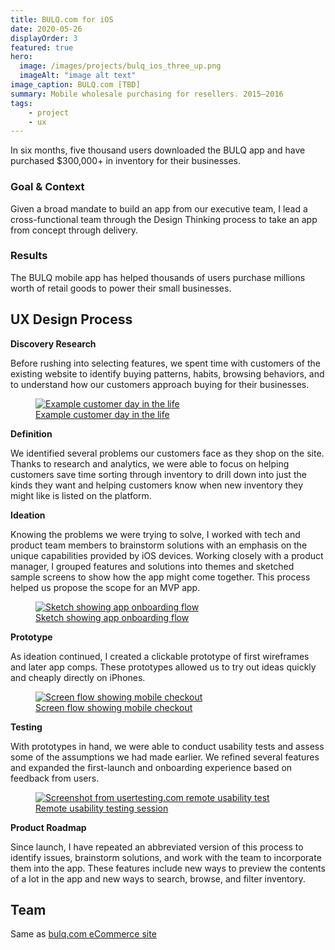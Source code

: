 ```yaml
---
title: BULQ.com for iOS 
date: 2020-05-26
displayOrder: 3
featured: true
hero:
  image: /images/projects/bulq_ios_three_up.png
  imageAlt: "image alt text" 
image_caption: BULQ.com [TBD]
summary: Mobile wholesale purchasing for resellers. 2015–2016
tags:
    - project
    - ux
---
```


In six months, <span class="font-extrabold">five thousand</span> users downloaded the BULQ app and have purchased <span class="font-extrabold">$300,000+</span> in inventory for their businesses.

### Goal & Context

Given a broad mandate to build an app from our executive team, I lead a cross-functional team through the Design Thinking process to take an app from concept through delivery.

### Results

The BULQ mobile app has helped thousands of users purchase millions worth of retail goods to power their small businesses.

## UX Design Process

**Discovery Research**

Before rushing into selecting features, we spent time with customers of the existing website to identify buying patterns, habits, browsing behaviors, and to understand how our customers approach buying for their businesses.

<figure class="p-6 rounded-lg mt-10 mb-8 md:mt-8 shadow">
  <a href="/images/projects/bulq-customer-timeline.png">
    <img data-lazy="/images/projects/bulq-customer-timeline.png" alt="Example customer day in the life">
    <figcaption class="text-center text-sm italic text-gray-600 mt-4">Example customer day in the life</figcaption>
  </a>
</figure>  

**Definition**  

We identified several problems our customers face as they shop on the site. Thanks to research and analytics, we were able to focus on helping customers save time sorting through inventory to drill down into just the kinds they want and helping customers know when new inventory they might like is listed on the platform.

**Ideation**  

Knowing the problems we were trying to solve, I worked with tech and product team members to brainstorm solutions with an emphasis on the unique capabilities provided by iOS devices. Working closely with a product manager, I grouped features and solutions into themes and sketched sample screens to show how the app might come together. This process helped us propose the scope for an MVP app.

<figure class="p-6 rounded-lg mt-10 mb-8 md:mt-8 shadow">
  <a href="/images/projects/bulq-app-onboarding-sketch.png">
    <img data-lazy="/images/projects/bulq-app-onboarding-sketch.png" alt="Sketch showing app onboarding flow">
    <figcaption class="text-center text-sm italic text-gray-600 mt-4">Sketch showing app onboarding flow</figcaption>
  </a>
</figure>  

**Prototype**  

As ideation continued, I created a clickable prototype of first wireframes and later app comps. These prototypes allowed us to try out ideas quickly and cheaply directly on iPhones.

<figure class="p-6 rounded-lg mt-10 mb-8 md:mt-8 shadow">
  <a href="/images/projects/bulq-ios-app-checkout-flows.png">
    <img data-lazy="/images/projects/bulq-ios-app-checkout-flows.png" alt="Screen flow showing mobile checkout">
    <figcaption class="text-center text-sm italic text-gray-600 mt-4">Screen flow showing mobile checkout</figcaption>
  </a>
</figure>

**Testing**  

With prototypes in hand, we were able to conduct usability tests and assess some of the assumptions we had made earlier. We refined several features and expanded the first-launch and onboarding experience based on feedback from users.

<figure class="p-6 rounded-lg mt-10 mb-8 md:mt-8 shadow">
  <a href="/images/projects/bulq-app-usability-test.png">
    <img data-lazy="/images/projects/bulq-app-usability-test.png" alt="Screenshot from usertesting.com remote usability test">
    <figcaption class="text-center text-sm italic text-gray-600 mt-4">Remote usability testing session</figcaption>
  </a>
</figure>

**Product Roadmap**  

Since launch, I have repeated an abbreviated version of this process to identify issues, brainstorm solutions, and work with the team to incorporate them into the app. These features include new ways to preview the contents of a lot in the app and new ways to search, browse, and filter inventory.


## Team
Same as <a href="/projects/bulq/">bulq.com eCommerce site</a>
